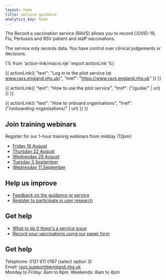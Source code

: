 ```yaml
---
layout: home
title: Service guidance
analytics_key: home
---
```


The Record a vaccination service (RAVS) allows you to record COVID-19, Flu, Pertussis and RSV patient and staff vaccinations.  

The service only records data. You have control over clinical judgements or decisions. 

{% from 'action-link/macro.njk' import actionLink %}

{{ actionLink({
  "text": "Log in to the pilot service (at www.ravs.england.nhs.uk)",
  "href": "https://www.ravs.england.nhs.uk"
}) }}

{{ actionLink({
  "text": "How to use the pilot service",
  "href": ("/guide/" | url)
}) }}

{{ actionLink({
  "text": "How to onboard organisations",
  "href": ("/onboarding-organisations/" | url)
}) }}

## Join training webinars

Register for our 1-hour training webinars from midday (12pm):  

* [Friday 16 August](https://events.teams.microsoft.com/event/0e30b1a3-6335-4a03-8b05-53c3d1047b1e@37c354b2-85b0-47f5-b222-07b48d774ee3)
* [Thursday 22 August](https://events.teams.microsoft.com/event/735f8dd2-1515-4238-a425-59e14d0195f7@37c354b2-85b0-47f5-b222-07b48d774ee3)
* [Wednesday 28 August](https://events.teams.microsoft.com/event/31f6f977-5d32-4f9d-ae06-476016dda5c7@37c354b2-85b0-47f5-b222-07b48d774ee3)
* [Tuesday 3 September](https://events.teams.microsoft.com/event/7a0b9e2e-adba-4249-a1de-793bb4b15c01@37c354b2-85b0-47f5-b222-07b48d774ee3) 
* [Wednesday 11 September](https://events.teams.microsoft.com/event/493133b7-8eb2-4d99-900e-557603d4f8a1@37c354b2-85b0-47f5-b222-07b48d774ee3)

## Help us improve

* [Feedback on the guidance or service](https://feedback.digital.nhs.uk/jfe/form/SV_ezgoupJNznAkT6m)
* [Register to participate in user research](https://feedback.digital.nhs.uk/jfe/form/SV_57HrcAOpLpt3QLY)

## Get help

* [What to do if there's a service issue](https://guide.ravs.england.nhs.uk/service-unavailable/) 
* [Record your vaccinations using our paper form](/files/record-a-vaccination.docx)

## Get help

Telephone: 0121 611 0187 (select option 3)<br>
Email: [ravs.support@england.nhs.uk](mailto:ravs.support@england.nhs.uk)<br>
Monday to Friday: 8am to 6pm. Weekends: 8am to 4pm



